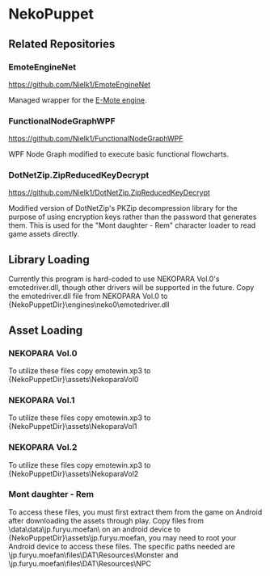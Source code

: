 # NekoPuppet

## Related Repositories

### EmoteEngineNet

https://github.com/Nielk1/EmoteEngineNet

Managed wrapper for the [E-Mote engine](http://emote.mtwo.co.jp/).

### FunctionalNodeGraphWPF

https://github.com/Nielk1/FunctionalNodeGraphWPF

WPF Node Graph modified to execute basic functional flowcharts.

### DotNetZip.ZipReducedKeyDecrypt

https://github.com/Nielk1/DotNetZip.ZipReducedKeyDecrypt

Modified version of DotNetZip's PKZip decompression library for the purpose of using encryption keys rather than the password that generates them.  This is used for the "Mont daughter - Rem" character loader to read game assets directly.

## Library Loading

Currently this program is hard-coded to use NEKOPARA Vol.0's emotedriver.dll, though other drivers will be supported in the future.
Copy the emotedriver.dll file from NEKOPARA Vol.0 to {NekoPuppetDir}\engines\neko0\emotedriver.dll

## Asset Loading

### NEKOPARA Vol.0

To utilize these files copy emotewin.xp3 to {NekoPuppetDir}\assets\NekoparaVol0

### NEKOPARA Vol.1

To utilize these files copy emotewin.xp3 to {NekoPuppetDir}\assets\NekoparaVol1

### NEKOPARA Vol.2

To utilize these files copy emotewin.xp3 to {NekoPuppetDir}\assets\NekoparaVol2

### Mont daughter - Rem

To access these files, you must first extract them from the game on Android after downloading the assets through play.
Copy files from \data\data\jp.furyu.moefan\ on an android device to {NekoPuppetDir}\assets\jp.furyu.moefan\, you may need to root your Android device to access these files.
The specific paths needed are \jp.furyu.moefan\files\DAT\Resources\Monster and \jp.furyu.moefan\files\DAT\Resources\NPC
